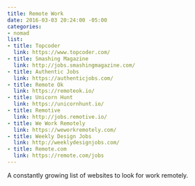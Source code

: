 ```yaml
---
title: Remote Work
date: 2016-03-03 20:24:00 -05:00
categories:
- nomad
list:
- title: Topcoder
  link: https://www.topcoder.com/
- title: Smashing Magazine
  link: http://jobs.smashingmagazine.com/
- title: Authentic Jobs
  link: https://authenticjobs.com/
- title: Remote Ok
  link: https://remoteok.io/
- title: Unicorn Hunt
  link: https://unicornhunt.io/
- title: Remotive
  link: http://jobs.remotive.io/
- title: We Work Remotely
  link: https://weworkremotely.com/
- title: Weekly Design Jobs
  link: http://weeklydesignjobs.com/
- title: Remote.com
  link: https://remote.com/jobs
---
```


A constantly growing list of websites to look for work remotely.